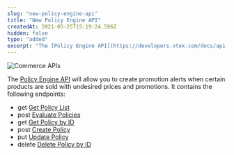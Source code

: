 ```yaml
---
slug: "new-policy-engine-api"
title: "New Policy Engine API"
createdAt: 2021-05-25T15:19:24.596Z
hidden: false
type: "added"
excerpt: "The [Policy Engine API](https://developers.vtex.com/docs/api-reference/policies-system-api#overview) will allow you to create promotion alerts when certain products are sold with undesired prices and promotions."
---
```


![Commerce APIs](https://cdn.jsdelivr.net/gh/vtexdocs/dev-portal-content@main/images/new-policy-engine-api-0.png)

The [Policy Engine API](https://developers.vtex.com/docs/api-reference/policies-system-api#overview) will allow you to create promotion alerts when certain products are sold with undesired prices and promotions. It contains the following endpoints:

- get [Get Policy List](https://developers.vtex.com/docs/api-reference/policies-system-api/#get-/api/policy-engine/policies)
- post [Evaluate Policies](https://developers.vtex.com/docs/api-reference/policies-system-api/#post-/api/policy-engine/evaluate)
- get [Get Policy by ID](https://developers.vtex.com/docs/api-reference/policies-system-api/#get-/api/policy-engine/policies/-id-)
- post [Create Policy](https://developers.vtex.com/docs/api-reference/policies-system-api#post-/api/policy-engine/policies/-id-)
- put [Update Policy](https://developers.vtex.com/docs/api-reference/policies-system-api/#put-/api/policy-engine/policies/-id-)
- delete [Delete Policy by ID](https://developers.vtex.com/docs/api-reference/policies-system-api/#delete-/api/policy-engine/policies/-id-)
